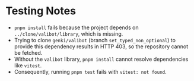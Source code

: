 # Testing Notes

- `pnpm install` fails because the project depends on `../clone/valibot/library`, which is missing.
- Trying to clone `genki/valibot` (branch `set_typed_non_optional`) to provide this dependency results in HTTP 403, so the repository cannot be fetched.
- Without the `valibot` library, `pnpm install` cannot resolve dependencies like `vitest`.
- Consequently, running `pnpm test` fails with `vitest: not found`.

